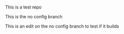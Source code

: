 This is a test repo

This is the no config branch

This is an edit on the no config branch to test if it builds
